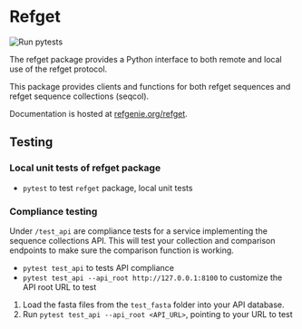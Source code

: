 # Refget

![Run pytests](https://github.com/pepkit/looper/workflows/Run%20pytests/badge.svg)

The refget package provides a Python interface to both remote and local use of the refget protocol.

This package provides clients and functions for both refget sequences and refget sequence collections (seqcol).

Documentation is hosted at [refgenie.org/refget](https://refgenie.org/refget/).

## Testing

### Local unit tests of refget package

- `pytest` to test `refget` package, local unit tests

### Compliance testing 

Under `/test_api` are compliance tests for a service implementing the sequence collections API. This will test your collection and comparison endpoints to make sure the comparison function is working. 

- `pytest test_api` to tests API compliance
- `pytest test_api --api_root http://127.0.0.1:8100` to customize the API root URL to test

1. Load the fasta files from the `test_fasta` folder into your API database.
2. Run `pytest test_api --api_root <API_URL>`, pointing to your URL to test


